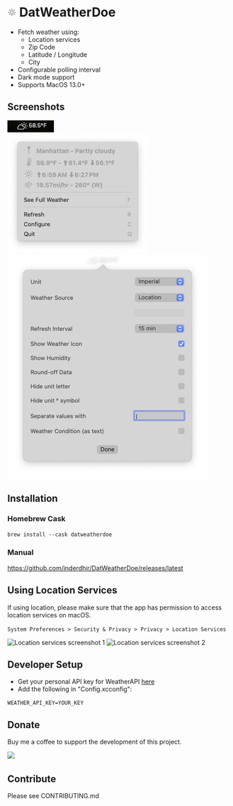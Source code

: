 # [<img src="logo.png" width="20"/>](image.png) DatWeatherDoe

- Fetch weather using:
  - Location services
  - Zip Code
  - Latitude / Longitude
  - City
- Configurable polling interval
- Dark mode support
- Supports MacOS 13.0+

## Screenshots

![Screenshot 1](screenshot_1.png)\
![Screenshot 2](screenshot_2.png)
![Screenshot 3](screenshot_3.png)

## Installation

### Homebrew Cask

`brew install --cask datweatherdoe`

### Manual

<https://github.com/inderdhir/DatWeatherDoe/releases/latest>

## Using Location Services

If using location, please make sure that the app has permission to access location services on macOS.

`System Preferences > Security & Privacy > Privacy > Location Services`

![Location services screenshot 1](location_services_1.png)
![Location services screenshot 2](location_services_2.png)

## Developer Setup

- Get your personal API key for WeatherAPI [here](https://www.weatherapi.com)
- Add the following in "Config.xcconfig":

```env
WEATHER_API_KEY=YOUR_KEY
```

## Donate

Buy me a coffee to support the development of this project.

<a href="https://www.buymeacoffee.com/inderdhir"><img src="https://img.buymeacoffee.com/button-api/?text=Buy%20me%20a%20coffee&emoji=&slug=inderdhir&button_colour=FFDD00&font_colour=000000&font_family=Poppins&outline_colour=000000&coffee_colour=ffffff"></a>

## Contribute

Please see CONTRIBUTING.md
